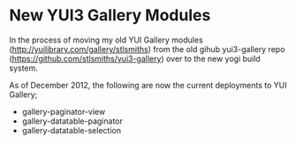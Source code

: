 New YUI3 Gallery Modules
========================

In the process of moving my old YUI Gallery modules (http://yuilibrary.com/gallery/stlsmiths) from the old gihub yui3-gallery repo (https://github.com/stlsmiths/yui3-gallery) over to the new yogi build system.

As of December 2012, the following are now the current deployments to YUI Gallery;
* gallery-paginator-view
* gallery-datatable-paginator
* gallery-datatable-selection

